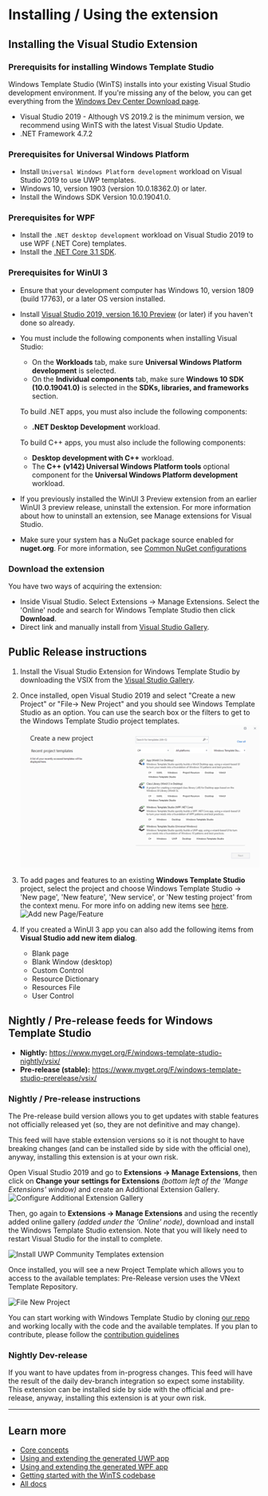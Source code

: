 # Installing / Using the extension

## Installing the Visual Studio Extension

### Prerequisits for installing Windows Template Studio

Windows Template Studio (WinTS) installs into your existing Visual Studio development environment. If you're missing any of the below, you can get everything from the [Windows Dev Center Download page](https://developer.microsoft.com/windows/downloads).
- Visual Studio 2019 - Although VS 2019.2 is the minimum version, we recommend using WinTS with the latest Visual Studio Update.
- .NET Framework 4.7.2

### Prerequisites for Universal Windows Platform

- Install `Universal Windows Platform development` workload on Visual Studio 2019 to use UWP templates.
- Windows 10, version 1903 (version 10.0.18362.0) or later.
- Install the Windows SDK Version 10.0.19041.0.

### Prerequisites for WPF

 - Install the `.NET desktop development` workload on Visual Studio 2019 to use WPF (.NET Core) templates.
 - Install the [.NET Core 3.1 SDK](https://dotnet.microsoft.com/download/dotnet-core/3.1).

### Prerequisites for WinUI 3

 - Ensure that your development computer has Windows 10, version 1809 (build 17763), or a later OS version installed.
 - Install [Visual Studio 2019, version 16.10 Preview](https://visualstudio.microsoft.com/vs/preview/) (or later) if you haven't done so already.
 - You must include the following components when installing Visual Studio:
   - On the **Workloads** tab, make sure **Universal Windows Platform development** is selected.
   - On the **Individual components** tab, make sure **Windows 10 SDK (10.0.19041.0)** is selected in the **SDKs, libraries, and frameworks** section.

   To build .NET apps, you must also include the following components:

   - **.NET Desktop Development** workload.

   To build C++ apps, you must also include the following components:

   - **Desktop development with C++** workload.
   - The **C++ (v142) Universal Windows Platform tools** optional component for the **Universal Windows Platform development** workload.

 - If you previously installed the WinUI 3 Preview extension from an earlier WinUI 3 preview release, uninstall the extension. For more information about how to uninstall an extension, see Manage extensions for Visual Studio.
 - Make sure your system has a NuGet package source enabled for **nuget.org**. For more information, see [Common NuGet configurations](https://docs.microsoft.com/en-us/nuget/consume-packages/configuring-nuget-behavior)



### Download the extension
You have two ways of acquiring the extension:

 - Inside Visual Studio. Select Extensions -> Manage Extensions.  Select the 'Online' node and search for Windows Template Studio then click **Download**.
 - Direct link and manually install from  [Visual Studio Gallery](https://marketplace.visualstudio.com/items?itemName=WASTeamAccount.WindowsTemplateStudio).


## Public Release instructions

1. Install the Visual Studio Extension for Windows Template Studio by downloading the VSIX from the [Visual Studio Gallery](https://marketplace.visualstudio.com/items?itemName=WASTeamAccount.WindowsTemplateStudio).
2. Once installed, open Visual Studio 2019 and select "Create a new Project" or "File→ New Project" and you should see Windows Template Studio as an option. You can use the search box or the filters to get to the Windows Template Studio project templates.
![New Project](resources/vsix/newProject2019.PNG)

3. To add pages and features to an existing **Windows Template Studio** project, select the project and choose Windows Template Studio → 'New page', 'New feature', 'New service', or 'New testing project' from the context menu. For more info on adding new items see [here](newitem.md).
![Add new Page/Feature](resources/vsix/addNewItem.PNG)

4. If you created a WinUI 3 app you can also add the following items from **Visual Studio add new item dialog**.
    - Blank page
    - Blank Window (desktop)
    - Custom Control
    - Resource Dictionary
    - Resources File
    - User Control


## Nightly / Pre-release feeds for Windows Template Studio

- **Nightly:** <https://www.myget.org/F/windows-template-studio-nightly/vsix/>
- **Pre-release (stable):** <https://www.myget.org/F/windows-template-studio-prerelease/vsix/>

### Nightly / Pre-release instructions

The Pre-release build version allows you to get updates with stable features not officially released yet (so, they are not definitive and may change).

This feed will have stable extension versions so it is not thought to have breaking changes (and can be installed side by side with the official one), anyway, installing this extension is at your own risk.

Open Visual Studio 2019 and go to **Extensions -> Manage Extensions**, then click on **Change your settings for Extensions** *(bottom left of the 'Mange Extensions' window)* and create an Additional Extension Gallery.
![Configure Additional Extension Gallery](resources/vsix/configurefeed.PNG)

Then, go again to **Extensions -> Manage Extensions** and using the recently added online gallery *(added under the 'Online' node)*, download and install the Windows Template Studio extension. Note that you will likely need to restart Visual Studio for the install to complete.

![Install UWP Community Templates extension](resources/vsix/onlinefeed.PNG)

Once installed, you will see a new Project Template which allows you to access to the available templates: Pre-Release version uses the VNext Template Repository.

![File New Project](resources/vsix/newProject2019-pre.PNG)

You can start working with Windows Template Studio by cloning [our repo](https://github.com/Microsoft/WindowsTemplateStudio) and working locally with the code and the available templates.  If you plan to contribute, please follow the [contribution guidelines](../CONTRIBUTING.md)

### Nightly Dev-release

If you want to have updates from in-progress changes.  This feed will have the result of the daily dev-branch integration so expect some instability. This extension can be installed side by side with the official and pre-release, anyway, installing this extension is at your own risk.

---

## Learn more

- [Core concepts](./concepts.md)
- [Using and extending the generated UWP app](./UWP/getting-started-endusers.md)
- [Using and extending the generated WPF app](./WPF/getting-started-endusers.md)
- [Getting started with the WinTS codebase](./getting-started-developers.md)
- [All docs](./readme.md)
